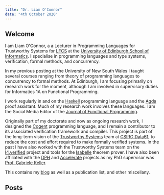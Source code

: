 ```yaml
---
title: "Dr. Liam O'Connor"
date: "4th October 2020"
---
```

<h2>Welcome</h2>


I am Liam O'Connor, a a Lecturer
in Programming Languages for Trustworthy Systems for <a href="http://web.inf.ed.ac.uk/lfcs">LFCS</a> at the <a href="http://inf.ed.ac.uk">University of Edinburgh School of Informatics</a>. I specialise
in programming languages and type systems, verification, formal methods, and concurrency.

In my previous posting at the University of New South Wales I taught several courses ranging from 
theory of programming languages to concurrency to formal methods. At Edinburgh, I am focusing primarily 
on research work for the moment, although I am involved in supervisory duties for Informatics 1A on Functional Programming.

I work
regularly in and on the <a href="http://haskell.org">Haskell</a> programming language and the 
<a href="http://wiki.portal.chalmers.se/agda/pmwiki.php">Agda</a> proof assistant. Much of my
research work involves these languages. I am the Social Media Editor of the <a href="https://twitter.com/cup_jfp">Journal of Functional Programming</a>.

Originally part of my doctorate and now as ongoing research work, I designed the <a href="https://ts.data61.csiro.au/projects/TS/cogent.pml">Cogent</a> programming language,
and I remain a 
contributor to its
associated verification framework and compiler. This project is part of the long-term vision of the
<a href="https://ts.data61.csiro.au">Trustworthy Systems</a> team at <a href="https://ts.data61.csiro.au">CSIRO Data61</a>, to reduce the cost and effort required to make formally verified systems.
In the past I have also worked with the Trustworthy Systems team on the <a href="http://ts.data61.csiro.au.au/projects/l4.verified/">l4.verified</a> project and tools for the <a href="http://www.cl.cam.ac.uk/research/hvg/Isabelle/">Isabelle</a>
theorem prover.</a> I have also been affiliated with 
the <a href="http://www.haskell.org/haskellwiki/GHC/Data_Parallel_Haskell">DPH</a> and
<a href="https://github.com/AccelerateHS/accelerate">Accelerate</a> projects as my PhD supervisor
was <a href="https://www.uu.nl/medewerkers/GKKeller">Prof. Gabriele Keller</a>. 

This contains my <a href="/archive.html">blog</a> as well as a publication list, and other miscellany.

<h2>Posts</h2>


